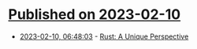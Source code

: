 # [Published on 2023-02-10](index.md)

* [2023-02-10, 06:48:03](https://news.ycombinator.com/item?id=34736457) - [Rust: A Unique Perspective](https://limpet.net/mbrubeck/2019/02/07/rust-a-unique-perspective.html)
